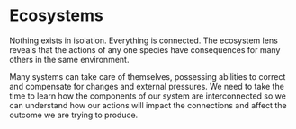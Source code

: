 # Ecosystems

Nothing exists in isolation. Everything is connected. The ecosystem lens reveals that the actions of any one species have consequences for many others in the same environment. 

Many systems can take care of themselves, possessing abilities to correct and compensate for changes and external pressures. We need to take the time to learn how the components of our system are interconnected so we can understand how our actions will impact the connections and affect the outcome we are trying to produce. 

